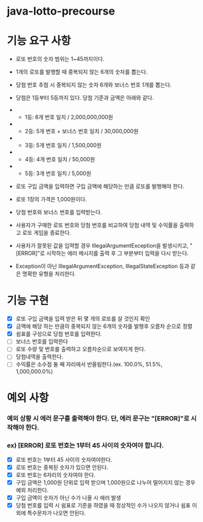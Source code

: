 # java-lotto-precourse

# 기능 요구 사항


- 로또 번호의 숫자 범위는 1~45까지이다.
- 1개의 로또를 발행할 때 중복되지 않는 6개의 숫자를 뽑는다.

- 당첨 번호 추첨 시 중복되지 않는 숫자 6개와 보너스 번호 1개를 뽑는다.
- 당첨은 1등부터 5등까지 있다. 당첨 기준과 금액은 아래와 같다.
- - 1등: 6개 번호 일치 / 2,000,000,000원
- - 2등: 5개 번호 + 보너스 번호 일치 / 30,000,000원
- - 3등: 5개 번호 일치 / 1,500,000원
- - 4등: 4개 번호 일치 / 50,000원
- - 5등: 3개 번호 일치 / 5,000원
- 로또 구입 금액을 입력하면 구입 금액에 해당하는 만큼 로또를 발행해야 한다.
- 로또 1장의 가격은 1,000원이다.
- 당첨 번호와 보너스 번호를 입력받는다.
- 사용자가 구매한 로또 번호와 당첨 번호를 비교하여 당첨 내역 및 수익률을 출력하고 로또 게임을 종료한다.
- 사용자가 잘못된 값을 입력할 경우 IllegalArgumentException을 발생시키고, "[ERROR]"로 시작하는 에러 메시지를 출력 후 그 부분부터 입력을 다시 받는다.
- Exception이 아닌 IllegalArgumentException, IllegalStateException 등과 같은 명확한 유형을 처리한다.


# 기능 구현

- [x] 로또 구입 금액을 입력 받은 뒤 몇 개의 로또를 살 것인지 확인
- [x] 금액에 해당 하는 만큼의 중복되지 않는 6개의 숫자를 발행후 오름차 순으로 정렬
- [x] 쉼표를 구성으로 당첨 번호를 입력한다.
- [ ] 보너스 번호를 입력한다
- [ ] 로또 수량 및 번호를 출력하고 오름차순으로 보여지게 한다.
- [ ] 당첨내역을 출력한다.
- [ ] 수익률은 소수점 둘 째 자리에서 반올림한다.(ex. 100.0%, 51.5%, 1,000,000.0%)

# 예외 사항
###  예외 상황 시 에러 문구를 출력해야 한다. 단, 에러 문구는 "[ERROR]"로 시작해야 한다.
### ex) [ERROR] 로또 번호는 1부터 45 사이의 숫자여야 합니다.

- [x] 로또 번호는 1부터 45 사이의 숫자여야한다.
- [x] 로또 번호는 중복된 숫자가 있으면 안된다.
- [x] 로또 번호는 6자리의 숫자여야 한다.
- [x] 구입 금액은 1,000원 단위로 입력 받으며 1,000원으로 나누어 떨어지지 않는 경우 예외 처리한다.
- [x] 구입 금액이 숫자가 아닌 수가 나올 시 에러 발생
- [x] 당첨 번호를 입력 시 쉼표로 기준을 하였을 때 정상적인 수가 나오지 않거나 쉼표 이외에 특수문자가 나오면 안된다.
